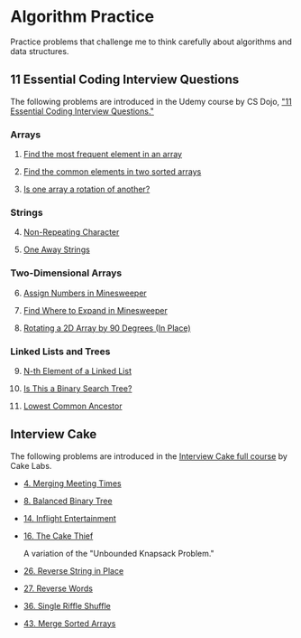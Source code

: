 # Algorithm Practice

Practice problems that challenge me to think carefully about algorithms and data structures.

## 11 Essential Coding Interview Questions

The following problems are introduced in the Udemy course by CS Dojo, ["11 Essential Coding Interview Questions."](https://www.udemy.com/11-essential-coding-interview-questions/)

### Arrays

1. [Find the most frequent element in an array](./Find-Most-Frequent-Element-In-Array/README.md)

2. [Find the common elements in two sorted arrays](./Common-Elements-In-Two-Sorted-Arrays/README.md)

3. [Is one array a rotation of another?](./Is-One-Array-a-Rotation-of-Another/README.md)

### Strings

4. [Non-Repeating Character](./Non-Repeating-Character/README.md)

5. [One Away Strings](./One-Away-Strings/README.md)

### Two-Dimensional Arrays

6. [Assign Numbers in Minesweeper](./Assign-Numbers-In-Minesweeper/README.md)

7. [Find Where to Expand in Minesweeper](./Find-Where-to-Expand-in-Minesweeper/README.md)

8. [Rotating a 2D Array by 90 Degrees (In Place)](./Rotating-2D-Array-In-Place/README.md)

### Linked Lists and Trees

9. [N-th Element of a Linked List](./N-th-Element-of-a-Linked-List/README.md)

10. [Is This a Binary Search Tree?](./Is-This-a-Binary-Search-Tree/README.md)

11. [Lowest Common Ancestor](./Lowest-Common-Ancestor/README.md)

## Interview Cake

The following problems are introduced in the [Interview Cake full course](https://www.interviewcake.com/) by Cake Labs.

- [4. Merging Meeting Times](./4-Merging-Meeting-Times/README.md)

- [8. Balanced Binary Tree](./8-Balanced-Binary-Tree/README.md)

- [14. Inflight Entertainment](./14-Inflight-Entertainment/README.md)

- [16. The Cake Thief](./16-The-Cake-Thief/README.md)

  A variation of the "Unbounded Knapsack Problem."

- [26. Reverse String in Place](./26-Reverse-String-in-Place/README.md)

- [27. Reverse Words](./27-Reverse-Words/README.md)

- [36. Single Riffle Shuffle](./36-Single-Riffle-Shuffle/README.md)

- [43. Merge Sorted Arrays](./43-Merge-Sorted-Arrays/README.md)
